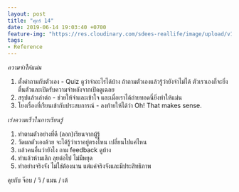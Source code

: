 ```yaml
---
layout: post
title: "ศุกร์ 14"
date: 2019-06-14 19:03:40 +0700
feature-img: "https://res.cloudinary.com/sdees-reallife/image/upload/v1555658919/sample_feature_img.png"
tags:
- Reference
---
```

*ความจำให้แม่น*
1. ตั้งคำถามกับตัวเอง - Quiz ดูว่าจำอะไรได้บ้าง ถ้าถามตัวเองแล้วรู้ว่ายังจำไม่ได้ ตัวเราเองก็จะยิ่งตื่นตัวและเปิดรับความจำหลังจากเปิดดูเฉลย
2. สรุปแล้วเล่าต่อ - ช่วยให้จำและเข้าใจ และเมื่อเราได้ถ่ายทอดนี่ยิ่งทำให้แม่น
3. โยงเรื่องที่เรียนเข้ากับประสบการณ์ - ลงท้ายให้ได้ว่า Oh! That makes sense.

*เร่งความเร็วในการเรียนรู้*
1. ทำตามตัวอย่างที่ดี (ลอก)เรียนจากผู้รู้
2. วัดผลตัวเองด้วย จะได้รู้ว่าเราอยู่ตรงไหน เปลี่ยนไปแค่ไหน
3. แล้วคนอื่นว่ายังไง ถาม feedback ดูบ้าง
4. ทำแล้วห้ามเลิก ลุยต่อไป ไม่มีหยุด
5. ทำอย่างจริงจัง ไม่ใช่ต้องนาน แต่แค่จริงจังและมีประสิทธิภาพ


<i class="fa fa-child" style="color:plum"></i>

คุยกับ จ๊อบ / วิ / แมน / เต้
